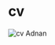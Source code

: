 # cv

![cv Adnan](https://github.com/adnan1852001/cv/assets/80911322/e1848aed-fb21-461f-b9c4-61139b20e45d)
